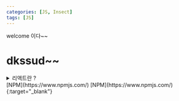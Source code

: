 ```yaml
---
categories: [JS, Insect]
tags: [JS]
---
```


welcome 이다~~

# dkssud~~

<details>
<summary>리액트란 ?</summary>
<div markdown="1">
어쩌구 저쩌구
</div>
</details>
 [NPM](https://www.npmjs.com/)
 [NPM](https://www.npmjs.com/){:target="_blank"}
